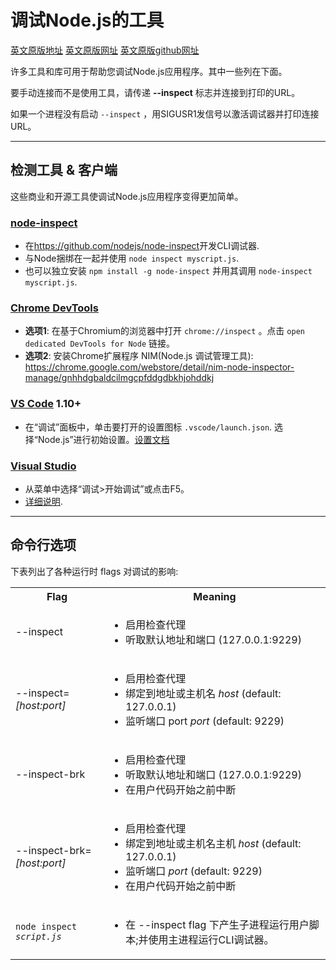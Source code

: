 # 调试Node.js的工具

[英文原版地址](./inspector.md)
[英文原版网址](https://nodejs.org/en/docs/inspector/)
[英文原版github网址](https://github.com/nodejs/nodejs.org/blob/master/locale/en/docs/inspector.md)

许多工具和库可用于帮助您调试Node.js应用程序。其中一些列在下面。

要手动连接而不是使用工具，请传递 **--inspect** 标志并连接到打印的URL。

如果一个进程没有启动 `--inspect` ，用SIGUSR1发信号以激活调试器并打印连接URL。

---

## 检测工具 & 客户端

这些商业和开源工具使调试Node.js应用程序变得更加简单。

### [node-inspect](https://github.com/nodejs/node-inspect)

* 在<https://github.com/nodejs/node-inspect>开发CLI调试器.
* 与Node捆绑在一起并使用 `node inspect myscript.js`.
* 也可以独立安装 `npm install -g node-inspect`
  并用其调用 `node-inspect myscript.js`.

### [Chrome DevTools](https://github.com/ChromeDevTools/devtools-frontend)

* **选项1**: 在基于Chromium的浏览器中打开 `chrome://inspect` 。点击 `open dedicated DevTools for Node` 链接。
* **选项2**: 安装Chrome扩展程序 NIM(Node.js 调试管理工具):
  https://chrome.google.com/webstore/detail/nim-node-inspector-manage/gnhhdgbaldcilmgcpfddgdbkhjohddkj

### [VS Code](https://github.com/microsoft/vscode) 1.10+

* 在“调试”面板中，单击要打开的设置图标 `.vscode/launch.json`.
  选择“Node.js”进行初始设置。[设置文档](https://code.visualstudio.com/docs/editor/debugging#_launch-configurations)

### [Visual Studio](https://github.com/Microsoft/nodejstools)

* 从菜单中选择“调试>开始调试”或点击F5。
* [详细说明](https://github.com/Microsoft/nodejstools/wiki/Debugging).

---

## 命令行选项

下表列出了各种运行时 flags 对调试的影响:

<table cellpadding=0 cellspacing=0>
    <tr><th>Flag</th><th>Meaning</th></tr>
    <tr>
        <td>--inspect</td>
        <td>
        <ul>
            <li>启用检查代理</li>
            <li>听取默认地址和端口 (127.0.0.1:9229)</li>
        </ul>
        </td>
    </tr>
    <tr>
        <td>--inspect=<i>[host:port]</i></td>
        <td>
        <ul>
            <li>启用检查代理</li>
            <li>绑定到地址或主机名 <i>host</i> (default: 127.0.0.1)    </li>
            <li>监听端口 port <i>port</i> (default: 9229)</li>
        </ul>
        </td>
    </tr>
    <tr>
        <td>--inspect-brk</td>
        <td>
        <ul>
            <li>启用检查代理</li>
            <li>听取默认地址和端口 (127.0.0.1:9229)</li>
            <li>在用户代码开始之前中断</li>
        </ul>
        </td>
    </tr>
    <tr>
        <td>--inspect-brk=<i>[host:port]</i></td>
        <td>
        <ul>
            <li>启用检查代理</li>
            <li>绑定到地址或主机名主机 <i>host</i> (default: 127.0.0.1)    </li>
            <li>监听端口 <i>port</i> (default: 9229)</li>
            <li>在用户代码开始之前中断</li>
        </ul>
        </td>
    </tr>
    <tr>
        <td><code>node inspect <i>script.js</i></code></td>
        <td>
        <ul>
        <li>在 --inspect flag 下产生子进程运行用户脚本;并使用主进程运行CLI调试器。</li>
        </ul>
        </td>
    </tr>
</table>

